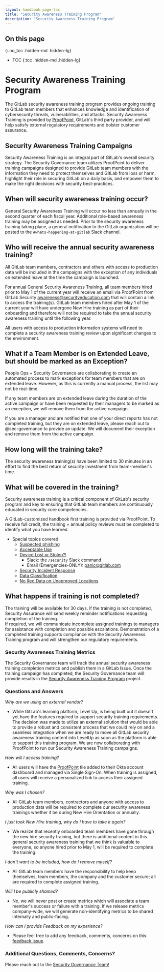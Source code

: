 ```yaml
---
layout: handbook-page-toc
title: "Security Awareness Training Program"
description: "Security Awareness Training Program"
---
```


## On this page
{:.no_toc .hidden-md .hidden-lg}

- TOC
{:toc .hidden-md .hidden-lg}

# Security Awareness Training Program

The GitLab security awareness training program provides ongoing training to GitLab team members that enhances knowledge and identification of cybersecurity threats, vulnerabilities, and attacks. Security Awareness Training is provided by [ProofPoint](https://gitlab.ws01-securityeducation.com/), GitLab's third party provider, and will help satisfy external regulatory requirements and bolster customer assurance.

## Security Awareness Training Campaigns

Security Awareness Training is an integral part of GitLab's overall security strategy. The Security Governance team utilizes ProofPoint to deliver training campaigns designed to provide GitLab team members with the information they need to protect themselves and GitLab from loss or harm, highlight their role in securing GitLab on a daily basis, and empower them to make the right decisions with security best-practices. 

## When will security awareness training occur?

General Security Awareness Training will occur no less than annually in the second quarter of each fiscal year. Additional role-based awareness training may be assigned as needed. Prior to the security awareness training taking place, a general notification to the GitLab organization will be posted to the `#whats-happening-at-gitlab` Slack channel.

## Who will receive the annual security awareness training?

All GitLab team members, contractors and others with access to production data will be included in the campaigns with the exception of any individuals on extended leave at the time the campaign is launched. 

For annual General Security Awareness Training, all team members hired prior to May 1 of the current year will receive an email via ProofPoint from GitLab Security awareness@securityeducation.com that will contain a link to access the training(s). GitLab team members hired after May 1 of the current year will have undergone New Hire training as part of their onboarding and therefore will not be required to take the annual security awareness training until the following year.

All users with access to production information systems will need to complete a security awareness training review upon significant changes to the environment. 

## What if a Team Member is on Extended Leave, but should be marked as an Exception?

People Ops + Security Governance are collaborating to create an automated process to mark exceptions for team members that are on extended leave. However, as this is currently a manual process, the list may not be real-time.  

If any team members are on extended leave during the duration of the active campaign or have been requested by their managers to be marked as an exception, we will remove them from the active campaign. 

If you are a manager and are notified that one of your direct reports has not completed training, but they are on extended leave, please reach out to @sec-governance to provide an update.  We will document their exception and remove them from the active campaign.

## How long will the training take? 

The security awareness training(s) have been limited to 30 minutes in an effort to find the best return of security investment from team-member's time.  

## What will be covered in the training?

Security awareness training is a critical component of GitLab's security program and key to ensuring that GitLab team members are continuously educated in security core competencies.  

A GitLab-customized handbook first training is provided via ProofPoint. To receive full credit, the training + annual policy reviews must be completed to identify what you have learned.

* Special topics covered:
    * [Suspected phishing](https://about.gitlab.com/handbook/security/#phishing-tests)
    * [Acceptable Use](https://about.gitlab.com/handbook/people-group/acceptable-use-policy/)
    * [Device Lost or Stolen?!](https://about.gitlab.com/handbook/security/#panic-email)
        * Slack: the `/security` Slack command
        * Email (Emergencies-ONLY): panic@gitlab.com
    * [Security Incident Response](https://about.gitlab.com/handbook/engineering/security/security-operations/sirt/engaging-security-on-call.html)
    * [Data Classification](https://about.gitlab.com/handbook/engineering/security/data-classification-standard.html)
    * [No Red Data on Unapproved Locations](https://about.gitlab.com/handbook/people-group/acceptable-use-policy/#security-and-proprietary-information)

## What happens if training is not completed?

The training will be available for 30 days.  If the training is not completed, Security Assurance will send weekly reminder notifications requesting completion of the training.  
If required, we will communicate incomplete assigned trainings to managers for assistance with completion and possible escalations.  Demonstration of a completed training supports compliance with the Security Awareness Training program and will strengthen our regulatory requirements.

### Security Awareness Training Metrics

The Security Governance team will track the annual security awareness training completion metrics and publish them in a GitLab Issue.  Once the training campaign has completed, the Security Governance team will provide results in the [Security Awareness Training Program](https://gitlab.com/gitlab-com/gl-security/security-assurance/governance/security-awareness-training) project.

### Questions and Answers

*Why are we using an external vendor?*

* While GitLab's learning platform, Level Up, is being built out it doesn't yet have the features required to support security training requirements.  The decision was made to utilize an external solution that would be able to provide a robust and consistent process that we could rely on and a seamless integration when we are ready to move all GitLab security awareness training content into LevelUp as soon as the platform is able to support this training program.  We are now collaborating with ProofPoint to run our Security Awareness Training campaigns.

*How will I access training?*

* All users will have the [ProofPoint](https://gitlab.ws01-securityeducation.com/) tile added to their Okta account dashboard and managed via Single Sign-On.  When training is assigned, all users will receive a personalized link to access their assigned training.

*Why was I chosen?*

* All GitLab team members, contractors and anyone with access to production data will be required to complete our security awareness trainings whether it be during New Hire Orientation or annually. 

*I just took New Hire training, why do I have to take it again?*

* We realize that recently onboarded team members have gone through the new hire security training, but there is additional content in this general security awareness training that we think is valuable to everyone, so anyone hired prior to May 1, will be required to complete the training.

*I don't want to be included, how do I remove myself?*

* All GitLab team members have the responsibility to help keep themselves, team members, the company and the customer secure; all are required to complete assigned training.

*Will I be publicly shamed?*

* No, we will never post or create metrics which will associate a team member's success or failure with a training.  If we release metrics company-wide, we will generate non-identifying metrics to be shared internally and public-facing.

*How can I provide Feedback on my experience?*

* Please feel free to add any feedback, comments, concerns on this [feedback issue](https://gitlab.com/gitlab-com/gl-security/security-assurance/governance/security-awareness-training/security-awareness-training-program/-/issues/8).

### Additional Questions, Comments, Concerns?

Please reach out to the [Security Governance Team!](/handbook/engineering/security/security-assurance/governance/)
